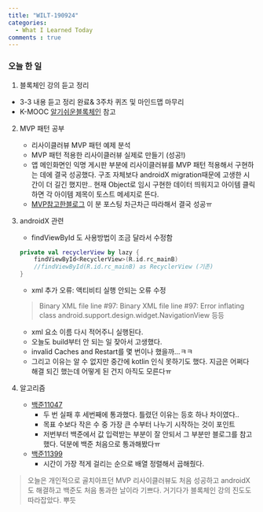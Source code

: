 ```yaml
---
title: "WILT-190924"
categories:
  - What I Learned Today
comments : true
---
```


### 오늘 한 일

1. 블록체인 강의 듣고 정리
  - 3-3 내용 듣고 정리 완료& 3주차 퀴즈 및 마인드맵 마무리
  - K-MOOC [알기쉬운블록체인] 참고

2. MVP 패턴 공부
    - 리사이클러뷰 MVP 패턴 예제 분석
    - MVP 패턴 적용한 리사이클러뷰 실제로 만들기 (성공!)<br>
    - 앱 메인화면인 익명 게시판 부분에 리사이클러뷰를 MVP 패턴 적용해서 구현하는 데에 결국 성공했다. 구조 자체보다 androidX migration때문에 고생한 시간이 더 길긴 했지만.. 현재 Object로 임시 구현한 데이터 띄워지고 아이템 클릭하면 각 아이템 제목이 토스트 메세지로 뜬다.
    - [MVP참고한블로그] 이 분 포스팅 차근차근 따라해서 결국 성공ㅠ<br>

3. androidX 관련
    - findViewById 도 사용방법이 조금 달라서 수정함
    ```kotlin
    private val recyclerView by lazy {
        findViewById<RecyclerView>(R.id.rc_mainB)
        //findViewById(R.id.rc_mainB) as RecyclerView (기존)
    }
    ```
    - xml 추가 오류: 액티비티 실행 안되는 오류 수정
    >Binary XML file line #97: Binary XML file line #97: Error inflating class android.support.design.widget.NavigationView 등등
    - xml 요소 이름 다시 적어주니 실행된다.
    - 오늘도 build부터 안 되는 일 잦아서 고생했다.
    - invalid Caches and Restart를 몇 번이나 했을까...ㅋㅋ
    - 그리고 이유는 알 수 없지만 중간에 kotlin 인식 못하기도 했다. 지금은 어쩌다 해결 되긴 했는데 어떻게 된 건지 아직도 모른다ㅠ<br>

4. 알고리즘
    - [백준11047]
        - 두 번 실패 후 세번째에 통과했다. 틀렸던 이유는 등호 하나 차이였다..
        - 목표 수보다 작은 수 중 가장 큰 수부터 나누기 시작하는 것이 포인트
        - 저번부터 백준에서 값 입력받는 부분이 잘 안되서 그 부분만 블로그를 참고했다. 덕분에 백준 처음으로 통과해봤다ㅠ
    - [백준11399]
        - 시간이 가장 적게 걸리는 순으로 배열 정렬해서 곱해줬다.<br>

> 오늘은 개인적으로 골치아프던 MVP 리사이클러뷰도 처음 성공하고 androidX도 해결하고 백준도 처음 통과한 날이라 기쁘다. 거기다가 블록체인 강의 진도도 따라잡았다. 뿌듯


    

[백준11399]: https://www.acmicpc.net/problem/11399
[백준11047]: https://www.acmicpc.net/problem/11047
[MVP참고한블로그]: https://thdev.tech/androiddev/2016/12/29/Android-MVP-Model-One/
[알기쉬운블록체인]: http://www.kmooc.kr/courses/course-v1:SJCU+SJCU01+2019_2/course/

